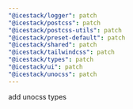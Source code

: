 ```yaml
---
"@icestack/logger": patch
"@icestack/postcss": patch
"@icestack/postcss-utils": patch
"@icestack/preset-default": patch
"@icestack/shared": patch
"@icestack/tailwindcss": patch
"@icestack/types": patch
"@icestack/ui": patch
"@icestack/unocss": patch
---
```


add unocss types
